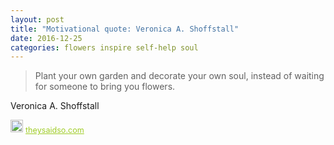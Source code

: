 ```yaml
---
layout: post
title: "Motivational quote: Veronica A. Shoffstall"
date: 2016-12-25
categories: flowers inspire self-help soul
---
```

> Plant your own garden and decorate your own soul, instead of waiting for someone to bring you flowers.

Veronica A. Shoffstall

<span style="z-index:50;font-size:0.9em;"><img src="https://theysaidso.com/branding/theysaidso.png" height="20" width="20" alt="theysaidso.com"/><a href="https://theysaidso.com" title="Powered by quotes from theysaidso.com" style="color: #9fcc25; margin-left: 4px; vertical-align: middle;">theysaidso.com</a></span>
